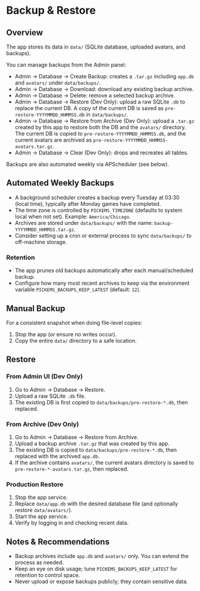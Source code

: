 # Backup & Restore

## Overview

The app stores its data in `data/` (SQLite database, uploaded avatars, and backups).

You can manage backups from the Admin panel:

- Admin → Database → Create Backup: creates a `.tar.gz` including `app.db` and `avatars/` under `data/backups/`.
- Admin → Database → Download: download any existing backup archive.
- Admin → Database → Delete: remove a selected backup archive.
- Admin → Database → Restore (Dev Only): upload a raw SQLite `.db` to replace the current DB. A copy of the current DB is saved as `pre-restore-YYYYMMDD_HHMMSS.db` in `data/backups/`.
- Admin → Database → Restore from Archive (Dev Only): upload a `.tar.gz` created by this app to restore both the DB and the `avatars/` directory. The current DB is copied to `pre-restore-YYYYMMDD_HHMMSS.db`, and the current avatars are archived as `pre-restore-YYYYMMDD_HHMMSS-avatars.tar.gz`.
- Admin → Database → Clear (Dev Only): drops and recreates all tables.

Backups are also automated weekly via APScheduler (see below).

## Automated Weekly Backups

- A background scheduler creates a backup every Tuesday at 03:30 (local time), typically after Monday games have completed.
- The time zone is controlled by `PICKEMS_TIMEZONE` (defaults to system local when not set). Example: `America/Chicago`.
- Archives are stored under `data/backups/` with the name: `backup-YYYYMMDD_HHMMSS.tar.gz`.
- Consider setting up a cron or external process to sync `data/backups/` to off-machine storage.

### Retention

- The app prunes old backups automatically after each manual/scheduled backup.
- Configure how many most recent archives to keep via the environment variable `PICKEMS_BACKUPS_KEEP_LATEST` (default: `12`).

## Manual Backup

For a consistent snapshot when doing file-level copies:

1. Stop the app (or ensure no writes occur).
2. Copy the entire `data/` directory to a safe location.

## Restore

### From Admin UI (Dev Only)

1. Go to Admin → Database → Restore.
2. Upload a raw SQLite `.db` file.
3. The existing DB is first copied to `data/backups/pre-restore-*.db`, then replaced.

### From Archive (Dev Only)

1. Go to Admin → Database → Restore from Archive.
2. Upload a backup archive `.tar.gz` that was created by this app.
3. The existing DB is copied to `data/backups/pre-restore-*.db`, then replaced with the archived `app.db`.
4. If the archive contains `avatars/`, the current avatars directory is saved to `pre-restore-*-avatars.tar.gz`, then replaced.

### Production Restore

1. Stop the app service.
2. Replace `data/app.db` with the desired database file (and optionally restore `data/avatars/`).
3. Start the app service.
4. Verify by logging in and checking recent data.

## Notes & Recommendations

- Backup archives include `app.db` and `avatars/` only. You can extend the process as needed.
- Keep an eye on disk usage; tune `PICKEMS_BACKUPS_KEEP_LATEST` for retention to control space.
- Never upload or expose backups publicly; they contain sensitive data.
